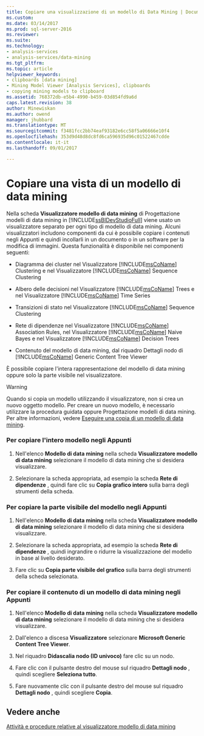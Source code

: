 ```yaml
---
title: Copiare una visualizzazione di un modello di Data Mining | Documenti Microsoft
ms.custom: 
ms.date: 03/14/2017
ms.prod: sql-server-2016
ms.reviewer: 
ms.suite: 
ms.technology:
- analysis-services
- analysis-services/data-mining
ms.tgt_pltfrm: 
ms.topic: article
helpviewer_keywords:
- clipboards [data mining]
- Mining Model Viewer [Analysis Services], clipboards
- copying mining models to clipboard
ms.assetid: 768372db-e5b4-4990-b459-03d854fd9a6d
caps.latest.revision: 38
author: Minewiskan
ms.author: owend
manager: jhubbard
ms.translationtype: MT
ms.sourcegitcommit: f3481fcc2bb74eaf93182e6cc58f5a06666e10f4
ms.openlocfilehash: 353d9d48d8dc8fd6ca596935d96c01522467cdde
ms.contentlocale: it-it
ms.lasthandoff: 09/01/2017

---
```

# <a name="copy-a-view-of-a-mining-model"></a>Copiare una vista di un modello di data mining
  Nella scheda **Visualizzatore modello di data mining** di Progettazione modelli di data mining in [!INCLUDE[ssBIDevStudioFull](../../includes/ssbidevstudiofull-md.md)] viene usato un visualizzatore separato per ogni tipo di modello di data mining. Alcuni visualizzatori includono componenti da cui è possibile copiare i contenuti negli Appunti e quindi incollarli in un documento o in un software per la modifica di immagini. Questa funzionalità è disponibile nei componenti seguenti:  
  
-   Diagramma dei cluster nel Visualizzatore [!INCLUDE[msCoName](../../includes/msconame-md.md)] Clustering e nel Visualizzatore [!INCLUDE[msCoName](../../includes/msconame-md.md)] Sequence Clustering  
  
-   Albero delle decisioni nel Visualizzatore [!INCLUDE[msCoName](../../includes/msconame-md.md)] Trees e nel Visualizzatore [!INCLUDE[msCoName](../../includes/msconame-md.md)] Time Series  
  
-   Transizioni di stato nel Visualizzatore [!INCLUDE[msCoName](../../includes/msconame-md.md)] Sequence Clustering  
  
-   Rete di dipendenze nel Visualizzatore [!INCLUDE[msCoName](../../includes/msconame-md.md)] Association Rules, nel Visualizzatore [!INCLUDE[msCoName](../../includes/msconame-md.md)] Naive Bayes e nel Visualizzatore [!INCLUDE[msCoName](../../includes/msconame-md.md)] Decision Trees  
  
-   Contenuto del modello di data mining, dal riquadro Dettagli nodo di [!INCLUDE[msCoName](../../includes/msconame-md.md)] Generic Content Tree Viewer  
  
 È possibile copiare l'intera rappresentazione del modello di data mining oppure solo la parte visibile nel visualizzatore.  
  
> [!WARNING]  
>  Quando si copia un modello utilizzando il visualizzatore, non si crea un nuovo oggetto modello. Per creare un nuovo modello, è necessario utilizzare la procedura guidata oppure Progettazione modelli di data mining. Per altre informazioni, vedere [Eseguire una copia di un modello di data mining](../../analysis-services/data-mining/make-a-copy-of-a-mining-model.md).  
  
### <a name="to-copy-the-complete-model-to-the-clipboard"></a>Per copiare l'intero modello negli Appunti  
  
1.  Nell'elenco **Modello di data mining** nella scheda **Visualizzatore modello di data mining** selezionare il modello di data mining che si desidera visualizzare.  
  
2.  Selezionare la scheda appropriata, ad esempio la scheda **Rete di dipendenze** , quindi fare clic su **Copia grafico intero** sulla barra degli strumenti della scheda.  
  
### <a name="to-copy-the-visible-piece-of-the-model-to-the-clipboard"></a>Per copiare la parte visibile del modello negli Appunti  
  
1.  Nell'elenco **Modello di data mining** nella scheda **Visualizzatore modello di data mining** selezionare il modello di data mining che si desidera visualizzare.  
  
2.  Selezionare la scheda appropriata, ad esempio la scheda **Rete di dipendenze** , quindi ingrandire o ridurre la visualizzazione del modello in base al livello desiderato.  
  
3.  Fare clic su **Copia parte visibile del grafico** sulla barra degli strumenti della scheda selezionata.  
  
### <a name="to-copy-the-mining-model-content-to-the-clipboard"></a>Per copiare il contenuto di un modello di data mining negli Appunti  
  
1.  Nell'elenco **Modello di data mining** nella scheda **Visualizzatore modello di data mining** selezionare il modello di data mining che si desidera visualizzare.  
  
2.  Dall'elenco a discesa **Visualizzatore** selezionare **Microsoft Generic Content Tree Viewer**.  
  
3.  Nel riquadro **Didascalia nodo (ID univoco)** fare clic su un nodo.  
  
4.  Fare clic con il pulsante destro del mouse sul riquadro **Dettagli nodo** , quindi scegliere **Seleziona tutto**.  
  
5.  Fare nuovamente clic con il pulsante destro del mouse sul riquadro **Dettagli nodo** , quindi scegliere **Copia**.  
  
## <a name="see-also"></a>Vedere anche  
 [Attività e procedure relative al visualizzatore modello di data mining](../../analysis-services/data-mining/mining-model-viewer-tasks-and-how-tos.md)  
  
  
